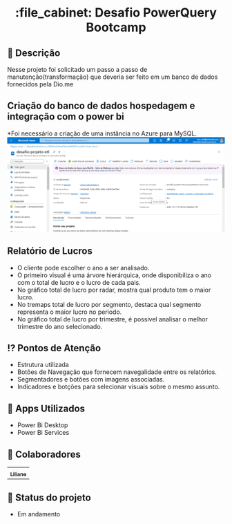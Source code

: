 <h1 align="center">:file_cabinet: Desafio PowerQuery Bootcamp</h1>

## :memo: Descrição
Nesse projeto foi solicitado um passo a passo de manutenção(transformação) que deveria ser feito em um banco de dados fornecidos pela Dio.me

## Criação do banco de dados hospedagem e integração com o power bi
*Foi necessário a criação de uma instância no Azure para MySQL.
<img src="/imagens/azure.png">

## Relatório de Lucros
* O cliente pode escolher o ano a ser analisado.
* O primeiro visual é uma árvore hierárquica, onde disponibiliza o ano com o total de lucro e o lucro de cada pais.
* No gráfico total de lucro por radar, mostra qual produto tem o maior lucro.
* No tremaps total de lucro por segmento, destaca qual segmento representa o maior lucro no periodo.
* No gráfico total de lucro por trimestre, é possivel analisar o melhor trimestre do ano selecionado.

## ⁉️ Pontos de Atenção
* Estrutura utilizada
* Botões de Navegação que fornecem navegalidade entre os relatórios.
* Segmentadores e botões com imagens associadas.
* Indicadores e botções para selecionar visuais sobre o mesmo assunto.

## :wrench: Apps Utilizados
* Power Bi Desktop
* Power Bi Services

## :handshake: Colaboradores
<table>
  <tr>
    <td align="center">
      <a href="http://github.com/lica-alc">
        <sub>
          <b>Liliane</b>
        </sub>
      </a>
    </td>
  </tr>
</table>

## :dart: Status do projeto
* Em andamento
